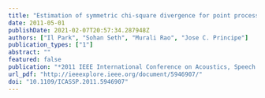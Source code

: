 ```yaml
---
title: "Estimation of symmetric chi-square divergence for point processes"
date: 2011-05-01
publishDate: 2021-02-07T20:57:34.287948Z
authors: ["Il Park", "Sohan Seth", "Murali Rao", "Jose C. Principe"]
publication_types: ["1"]
abstract: ""
featured: false
publication: "*2011 IEEE International Conference on Acoustics, Speech and Signal Processing (ICASSP)*"
url_pdf: "http://ieeexplore.ieee.org/document/5946907/"
doi: "10.1109/ICASSP.2011.5946907"
---
```


